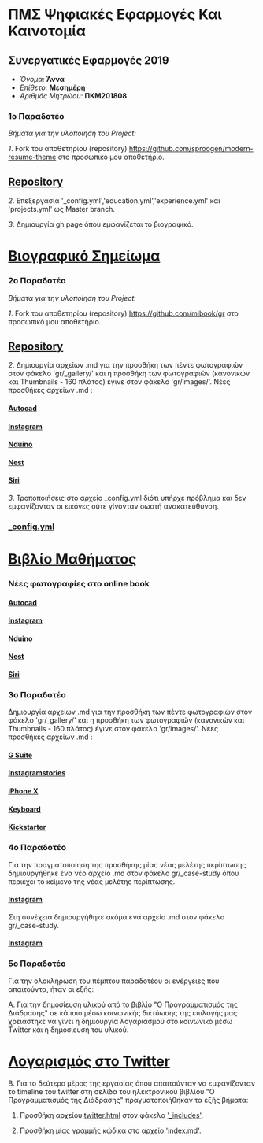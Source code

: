 # ΠΜΣ Ψηφιακές Εφαρμογές Και Καινοτομία

## Συνεργατικές Εφαρμογές 2019

*  *Όνομα:* **Άννα**
*  *Επίθετο:* **Μεσημέρη**
*  *Αριθμός Μητρώου:* **ΠΚΜ201808**

### 1ο Παραδοτέο 

*Βήματα για την υλοποίηση του Project:*

*1*. Fork του αποθετηρίου (repository) https://github.com/sproogen/modern-resume-theme στο προσωπικό μου αποθετήριο.
## [Repository](https://github.com/midipetit/cv)

*2*. Επεξεργασία '_config.yml','education.yml','experience.yml' και 'projects.yml' ως Master branch.

*3*. Δημιουργία gh page όπου εμφανίζεται το βιογραφικό.
# [Βιογραφικό Σημείωμα](https://midipetit.github.io/cv/)


### 2ο Παραδοτέο

*Βήματα για την υλοποίηση του Project:*

*1*. Fork του αποθετηρίου (repository) https://github.com/mibook/gr στο προσωπικό μου αποθετήριο.
## [Repository](https://github.com/midipetit/gr)

*2*. Δημιουργία αρχείων .md για την προσθήκη των πέντε φωτογραφιών στον φάκελο 'gr/_gallery/' και η προσθήκη των φωτογραφιών (κανονικών και Thumbnails - 160 πλάτος) έγινε στον φάκελο 'gr/images/'. Νέες προσθήκες αρχείων .md :
#### [Autocad](https://github.com/midipetit/gr/blob/gh-pages/_gallery/autocad.md)
#### [Instagram](https://github.com/midipetit/gr/blob/gh-pages/_gallery/instagram.md)
#### [Nduino](https://github.com/midipetit/gr/blob/gh-pages/_gallery/nduino.md)
#### [Nest](https://github.com/midipetit/gr/blob/gh-pages/_gallery/nest.md)
#### [Siri](https://github.com/midipetit/gr/blob/gh-pages/_gallery/siri.md)
*3*. Τροποποιήσεις στο αρχείο _config.yml διότι υπήρχε πρόβλημα και δεν εμφανίζονταν οι εικόνες ούτε γίνονταν σωστή ανακατεύθυνση.
### [_config.yml](https://github.com/midipetit/gr/blob/gh-pages/_config.yml)

# [Βιβλίο Μαθήματος](https://midipetit.github.io/gr/)

### Νέες φωτογραφίες στο online book
#### [Autocad](https://midipetit.github.io/gr/gallery/autocad/)
#### [Instagram](https://midipetit.github.io/gr/gallery/instagram/)
#### [Nduino](https://midipetit.github.io/gr/gallery/nduino/)
#### [Nest](https://midipetit.github.io/gr/gallery/nest/)
#### [Siri](https://midipetit.github.io/gr/gallery/siri/)


### 3ο Παραδοτέο

Δημιουργία αρχείων .md για την προσθήκη των πέντε φωτογραφιών στον φάκελο 'gr/_gallery/' και η προσθήκη των φωτογραφιών (κανονικών και Thumbnails - 160 πλάτος) έγινε στον φάκελο 'gr/images/'. Νέες προσθήκες αρχείων .md :
#### [G Suite](https://github.com/midipetit/gr/blob/gh-pages/_gallery/gsuite.md)
#### [Instagramstories](https://github.com/midipetit/gr/blob/gh-pages/_gallery/instagramstory.md)
#### [iPhone X](https://github.com/midipetit/gr/blob/gh-pages/_gallery/iphoneX.md)
#### [Keyboard](https://github.com/midipetit/gr/blob/gh-pages/_gallery/keyboard.md)
#### [Kickstarter](https://github.com/midipetit/gr/blob/gh-pages/_gallery/kickstarter.md)


### 4ο Παραδοτέο

Για την πραγματοποίηση της προσθήκης μίας νέας μελέτης περίπτωσης δημιουργήθηκε ένα νέο αρχείο .md στον φάκελο gr/_case-study όπου περιέχει το κείμενο της νέας μελέτης περίπτωσης. 
#### [Instagram](https://github.com/midipetit/gr/blob/gh-pages/_case-study/cs-instagram.md)

Στη συνέχεια δημιουργήθηκε ακόμα ένα αρχείο .md στον φάκελο gr/_case-study.
#### [Instagram](https://github.com/midipetit/gr/blob/gh-pages/_case-study/instagram.md)


### 5ο Παραδοτέο

Για την ολοκλήρωση του πέμπτου παραδοτέου οι ενέργειες που απαιτούντα, ήταν οι εξής:

A. Για την δημοσίευση υλικού από το βιβλίο "Ο Προγραμματισμός της Διάδρασης" σε κάποιο μέσω κοινωνικής δικτύωσης της επιλογής μας χρειάστηκε να γίνει η δημιουργία λογαριασμού στο κοινωνικό μέσω Twitter και η δημοσίευση του υλικού.

# [Λογαρισμός στο Twitter](https://twitter.com/MidiPetit)

B. Για το δεύτερο μέρος της εργασίας όπου απαιτούνταν να εμφανίζονταν το timeline του twitter στη σελίδα του ηλεκτρονικού βιβλίου "Ο Προγραμματισμός της Διάδρασης" πραγματοποιήθηκαν τα εξής βήματα:

1. Προσθήκη αρχείου [twitter.html](https://github.com/midipetit/gr/blob/gh-pages/_includes/twitter.html) στον φάκελο ['_includes'](https://github.com/midipetit/gr/tree/gh-pages/_includes).

2. Προσθήκη μίας γραμμής κώδικα στο αρχείο ['index.md'](https://github.com/midipetit/gr/blob/gh-pages/index.md).
